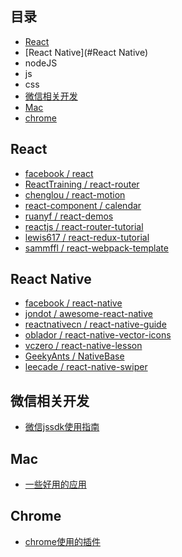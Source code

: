 ## 目录

* [React](#React)
* [React Native](#React Native)
* nodeJS
* js
* css
* [微信相关开发](#微信相关开发)
* [Mac](#Mac)
* [chrome](#Chrome)

## React
* [facebook / react](https://github.com/facebook/react)
* [ReactTraining / react-router](https://github.com/ReactTraining/react-router)
* [chenglou / react-motion](https://github.com/chenglou/react-motion)
* [react-component / calendar](https://github.com/react-component/calendar)
* [ruanyf / react-demos](https://github.com/ruanyf/react-demos)
* [reactjs / react-router-tutorial](https://github.com/reactjs/react-router-tutorial)
* [lewis617 / react-redux-tutorial](https://github.com/lewis617/react-redux-tutorial)
* [sammffl / react-webpack-template](https://github.com/sammffl/react-webpack-template)

## React Native
* [facebook / react-native](https://github.com/facebook/react-native)
* [jondot / awesome-react-native](https://github.com/jondot/awesome-react-native)
* [reactnativecn / react-native-guide](https://github.com/reactnativecn/react-native-guide)
* [oblador / react-native-vector-icons](https://github.com/oblador/react-native-vector-icons)
* [vczero / react-native-lesson](https://github.com/vczero/react-native-lesson)
* [GeekyAnts / NativeBase](https://github.com/GeekyAnts/NativeBase)
* [leecade / react-native-swiper](https://github.com/leecade/react-native-swiper)


## 微信相关开发
* [微信jssdk使用指南](./wechat/wx_jssdk_guide.md)

## Mac
* [一些好用的应用](./mac/usefulApp.md)


## Chrome
* [chrome使用的插件](./chrome/plugins.md)
